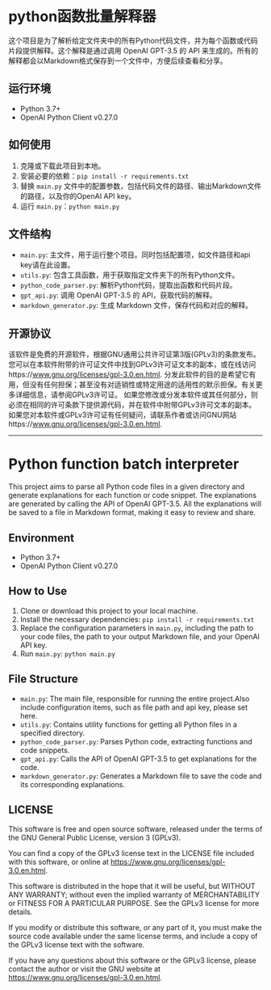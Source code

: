 # python函数批量解释器

这个项目是为了解析给定文件夹中的所有Python代码文件，并为每个函数或代码片段提供解释。这个解释是通过调用 OpenAI GPT-3.5 的 API 来生成的。所有的解释都会以Markdown格式保存到一个文件中，方便后续查看和分享。

## 运行环境

- Python 3.7+
- OpenAI Python Client v0.27.0

## 如何使用

1. 克隆或下载此项目到本地。
2. 安装必要的依赖：`pip install -r requirements.txt`
3. 替换 `main.py` 文件中的配置参数，包括代码文件的路径、输出Markdown文件的路径，以及你的OpenAI API key。
4. 运行 `main.py`：`python main.py`

## 文件结构

- `main.py`: 主文件，用于运行整个项目。同时包括配置项，如文件路径和api key请在此设置。
- `utils.py`: 包含工具函数，用于获取指定文件夹下的所有Python文件。
- `python_code_parser.py`: 解析Python代码，提取出函数和代码片段。
- `gpt_api.py`: 调用 OpenAI GPT-3.5 的 API，获取代码的解释。
- `markdown_generator.py`: 生成 Markdown 文件，保存代码和对应的解释。

## 开源协议

该软件是免费的开源软件，根据GNU通用公共许可证第3版(GPLv3)的条款发布。
您可以在本软件附带的许可证文件中找到GPLv3许可证文本的副本，或在线访问https://www.gnu.org/licenses/gpl-3.0.en.html.
分发此软件的目的是希望它有用，但没有任何担保；甚至没有对适销性或特定用途的适用性的默示担保。有关更多详细信息，请参阅GPLv3许可证。
如果您修改或分发本软件或其任何部分，则必须在相同的许可条款下提供源代码，并在软件中附带GPLv3许可文本的副本。
如果您对本软件或GPLv3许可证有任何疑问，请联系作者或访问GNU网站https://www.gnu.org/licenses/gpl-3.0.en.html.

---

# Python function batch interpreter

This project aims to parse all Python code files in a given directory and generate explanations for each function or code snippet. The explanations are generated by calling the API of OpenAI GPT-3.5. All the explanations will be saved to a file in Markdown format, making it easy to review and share.

## Environment

- Python 3.7+
- OpenAI Python Client v0.27.0

## How to Use

1. Clone or download this project to your local machine.
2. Install the necessary dependencies: `pip install -r requirements.txt`
3. Replace the configuration parameters in `main.py`, including the path to your code files, the path to your output Markdown file, and your OpenAI API key.
4. Run `main.py`: `python main.py`

## File Structure

- `main.py`: The main file, responsible for running the entire project.Also include configuration items, such as file path and api key, please set here.
- `utils.py`: Contains utility functions for getting all Python files in a specified directory.
- `python_code_parser.py`: Parses Python code, extracting functions and code snippets.
- `gpt_api.py`: Calls the API of OpenAI GPT-3.5 to get explanations for the code.
- `markdown_generator.py`: Generates a Markdown file to save the code and its corresponding explanations.

## LICENSE

This software is free and open source software, released under the terms of the GNU General Public License, version 3 (GPLv3).

You can find a copy of the GPLv3 license text in the LICENSE file included with this software, or online at https://www.gnu.org/licenses/gpl-3.0.en.html.

This software is distributed in the hope that it will be useful, but WITHOUT ANY WARRANTY; without even the implied warranty of MERCHANTABILITY or FITNESS FOR A PARTICULAR PURPOSE. See the GPLv3 license for more details.

If you modify or distribute this software, or any part of it, you must make the source code available under the same license terms, and include a copy of the GPLv3 license text with the software.

If you have any questions about this software or the GPLv3 license, please contact the author or visit the GNU website at https://www.gnu.org/licenses/gpl-3.0.en.html.
